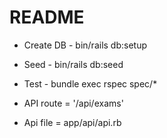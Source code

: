 # README

* Create DB - bin/rails db:setup

* Seed - bin/rails db:seed

* Test - bundle exec rspec spec/*

* API route = '/api/exams'

* Api file = app/api/api.rb



